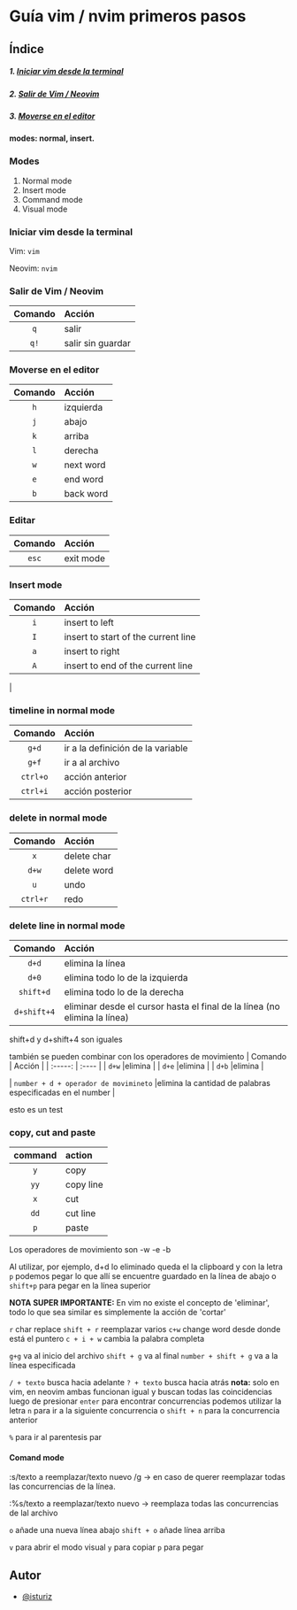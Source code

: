 
# Guía vim / nvim primeros pasos


## Índice

##### 1. [Iniciar vim desde la terminal](#1)
##### 2. [Salir de Vim / Neovim](#2)
##### 3. [Moverse en el editor](#3)

**modes: normal, insert.**
### Modes
1. Normal mode
2. Insert mode
3. Command mode
4. Visual mode

### Iniciar vim desde la terminal<a name="1"></a>  

Vim: `vim`

Neovim: `nvim`

### Salir de Vim / Neovim<a name="2"></a>  

| Comando   | Acción |
| :-----:   | :---- | 
| `q`       | salir  | 
| `q!`      | salir sin guardar |

### Moverse en el editor<a name="3"></a> 

| Comando   | Acción    |
| :-----:   | :----    | 
| `h`       |izquierda  |
| `j`       |abajo      |
| `k`       |arriba     |
| `l`       |derecha    |
| `w`       |next word  |
| `e`       |end word  |
| `b`       |back word  |

### Editar<a name="4"></a> 

| Comando   | Acción    |
| :-----:   | :----     | 
| `esc`     |exit mode|


### Insert mode<a name="7"></a> 
| Comando   | Acción    |
| :-----:   | :----     | 
| `i`       |insert to left|
| `I`       |insert to start of the current line|
| `a`       |insert to right
| `A`       |insert to end of the current line|
|
### timeline in normal mode
| Comando   | Acción    |
| :-----:   | :----     | 
| `g+d`       |ir a la definición de la variable| d = definition
| `g+f`       |ir a al archivo | d = definition
| `ctrl+o`       |acción anterior| o = older
| `ctrl+i`       |acción posterior |

### delete in normal mode
| Comando   | Acción    |
| :-----:   | :----     | 
| `x`       |delete char|
| `d+w`     |delete word|
| `u`       |undo|
| `ctrl+r`  |redo|

### delete line in normal mode
| Comando   | Acción    |
| :-----:   | :----     | 
| `d+d`     |elimina la línea|
| `d+0`     |elimina todo lo de la izquierda|
| `shift+d`     |elimina todo lo de la derecha|
| `d+shift+4`  |eliminar desde el cursor hasta el final de la línea (no elimina la línea)|
shift+d y d+shift+4 son iguales

también se pueden combinar con los operadores de movimiento
| Comando   | Acción    |
| :-----:   | :----     | 
| `d+w`     |elimina |
| `d+e`     |elimina |
| `d+b`     |elimina |

| `number + d + operador de movimineto`     |elimina la cantidad de palabras especificadas en el number |

esto es un test
### copy, cut and paste
| command   | action   |
| :-----:   | :---     |  
| `y`       | copy     |
| `yy`      | copy line|
| `x`       | cut      |
| `dd`      | cut line |
| `p`       | paste    |
Los operadores de movimiento son 
-w
-e
-b

Al utilizar, por ejemplo, d+d lo eliminado queda el la clipboard y con la letra `p` podemos pegar lo que allí se encuentre guardado en la línea de abajo o `shift+p` para pegar en la línea superior

**NOTA SUPER IMPORTANTE:**
En vim no existe el concepto de 'eliminar', todo lo que sea similar es simplemente la acción de 'cortar'

`r` char replace
`shift + r` reemplazar varios
`c+w` change word desde donde está el puntero
`c + i + w` cambia la palabra completa


`g+g` va al inicio del archivo
`shift + g` va al final
`number + shift + g` va a la línea especificada 

`/ + texto` busca hacia adelante
`? + texto` busca hacia atrás
**nota:** solo en vim, en neovim ambas funcionan igual y buscan todas las coincidencias
luego de presionar `enter` para encontrar concurrencias podemos utilizar la letra `n` para ir a la siguiente concurrencia o `shift + n` para la concurrencia anterior

`%` para ir al parentesis par


#### Comand mode

:s/texto a reemplazar/texto nuevo /g -> en caso de querer reemplazar todas las concurrencias de la línea.

:%s/texto a reemplazar/texto nuevo -> reemplaza todas las concurrencias de lal archivo

`o` añade una nueva línea abajo
`shift + o` añade línea arriba


`v` para abrir el modo visual
`y` para copiar
`p` para pegar
## Autor

- [@isturiz](https://www.github.com/isturiz)

